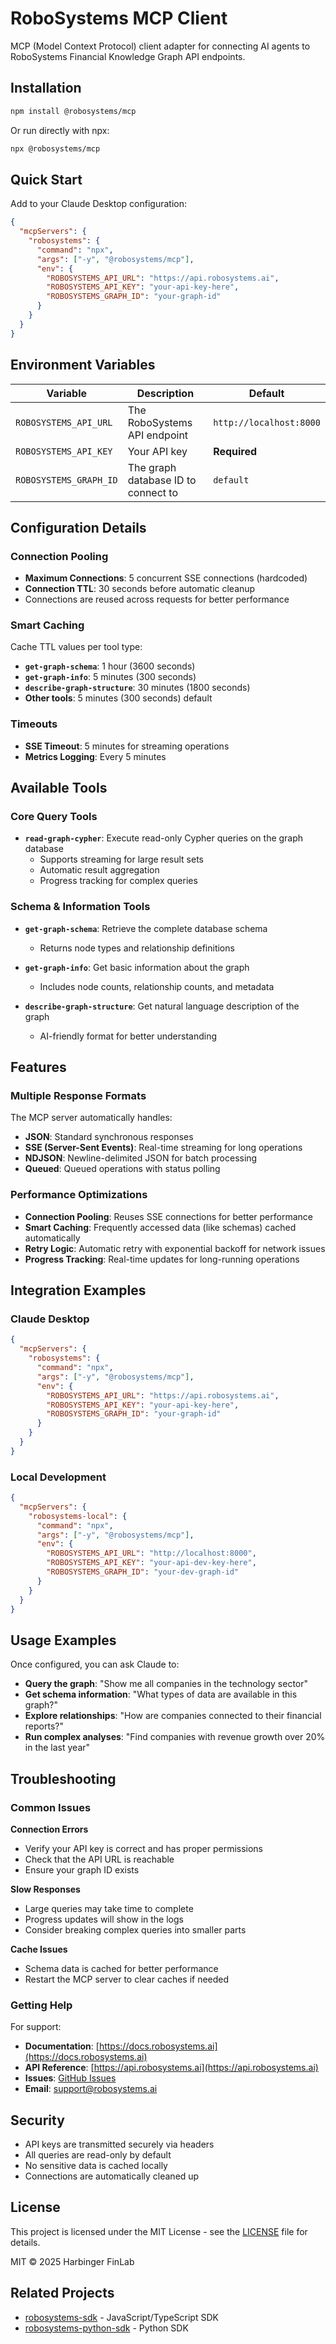 # RoboSystems MCP Client

MCP (Model Context Protocol) client adapter for connecting AI agents to RoboSystems Financial Knowledge Graph API endpoints.

## Installation

```bash
npm install @robosystems/mcp
```

Or run directly with npx:

```bash
npx @robosystems/mcp
```

## Quick Start

Add to your Claude Desktop configuration:

```json
{
  "mcpServers": {
    "robosystems": {
      "command": "npx",
      "args": ["-y", "@robosystems/mcp"],
      "env": {
        "ROBOSYSTEMS_API_URL": "https://api.robosystems.ai",
        "ROBOSYSTEMS_API_KEY": "your-api-key-here",
        "ROBOSYSTEMS_GRAPH_ID": "your-graph-id"
      }
    }
  }
}
```

## Environment Variables

| Variable | Description | Default |
|----------|-------------|---------|
| `ROBOSYSTEMS_API_URL` | The RoboSystems API endpoint | `http://localhost:8000` |
| `ROBOSYSTEMS_API_KEY` | Your API key | **Required** |
| `ROBOSYSTEMS_GRAPH_ID` | The graph database ID to connect to | `default` |

## Configuration Details

### Connection Pooling
- **Maximum Connections**: 5 concurrent SSE connections (hardcoded)
- **Connection TTL**: 30 seconds before automatic cleanup
- Connections are reused across requests for better performance

### Smart Caching
Cache TTL values per tool type:
- **`get-graph-schema`**: 1 hour (3600 seconds)
- **`get-graph-info`**: 5 minutes (300 seconds) 
- **`describe-graph-structure`**: 30 minutes (1800 seconds)
- **Other tools**: 5 minutes (300 seconds) default

### Timeouts
- **SSE Timeout**: 5 minutes for streaming operations
- **Metrics Logging**: Every 5 minutes

## Available Tools

### Core Query Tools
- **`read-graph-cypher`**: Execute read-only Cypher queries on the graph database
  - Supports streaming for large result sets
  - Automatic result aggregation
  - Progress tracking for complex queries

### Schema & Information Tools
- **`get-graph-schema`**: Retrieve the complete database schema
  - Returns node types and relationship definitions
  
- **`get-graph-info`**: Get basic information about the graph
  - Includes node counts, relationship counts, and metadata

- **`describe-graph-structure`**: Get natural language description of the graph
  - AI-friendly format for better understanding

## Features

### Multiple Response Formats
The MCP server automatically handles:
- **JSON**: Standard synchronous responses
- **SSE (Server-Sent Events)**: Real-time streaming for long operations
- **NDJSON**: Newline-delimited JSON for batch processing
- **Queued**: Queued operations with status polling

### Performance Optimizations
- **Connection Pooling**: Reuses SSE connections for better performance
- **Smart Caching**: Frequently accessed data (like schemas) cached automatically
- **Retry Logic**: Automatic retry with exponential backoff for network issues
- **Progress Tracking**: Real-time updates for long-running operations

## Integration Examples

### Claude Desktop
```json
{
  "mcpServers": {
    "robosystems": {
      "command": "npx",
      "args": ["-y", "@robosystems/mcp"],
      "env": {
        "ROBOSYSTEMS_API_URL": "https://api.robosystems.ai",
        "ROBOSYSTEMS_API_KEY": "your-api-key-here",
        "ROBOSYSTEMS_GRAPH_ID": "your-graph-id"
      }
    }
  }
}
```

### Local Development
```json
{
  "mcpServers": {
    "robosystems-local": {
      "command": "npx",
      "args": ["-y", "@robosystems/mcp"],
      "env": {
        "ROBOSYSTEMS_API_URL": "http://localhost:8000",
        "ROBOSYSTEMS_API_KEY": "your-api-dev-key-here",
        "ROBOSYSTEMS_GRAPH_ID": "your-dev-graph-id"
      }
    }
  }
}
```

## Usage Examples

Once configured, you can ask Claude to:

- **Query the graph**: "Show me all companies in the technology sector"
- **Get schema information**: "What types of data are available in this graph?"
- **Explore relationships**: "How are companies connected to their financial reports?"
- **Run complex analyses**: "Find companies with revenue growth over 20% in the last year"

## Troubleshooting

### Common Issues

**Connection Errors**
- Verify your API key is correct and has proper permissions
- Check that the API URL is reachable
- Ensure your graph ID exists

**Slow Responses**
- Large queries may take time to complete
- Progress updates will show in the logs
- Consider breaking complex queries into smaller parts

**Cache Issues**
- Schema data is cached for better performance
- Restart the MCP server to clear caches if needed

### Getting Help

For support:
- **Documentation**: [https://docs.robosystems.ai](https://docs.robosystems.ai)
- **API Reference**: [https://api.robosystems.ai](https://api.robosystems.ai)
- **Issues**: [GitHub Issues](https://github.com/HarbingerFinLab/robosystems-mcp-client/issues)
- **Email**: support@robosystems.ai

## Security

- API keys are transmitted securely via headers
- All queries are read-only by default
- No sensitive data is cached locally
- Connections are automatically cleaned up

## License

This project is licensed under the MIT License - see the [LICENSE](LICENSE) file for details.

MIT © 2025 Harbinger FinLab

## Related Projects

- [robosystems-sdk](https://www.npmjs.com/package/robosystems-sdk) - JavaScript/TypeScript SDK
- [robosystems-python-sdk](https://pypi.org/project/robosystems-sdk/) - Python SDK